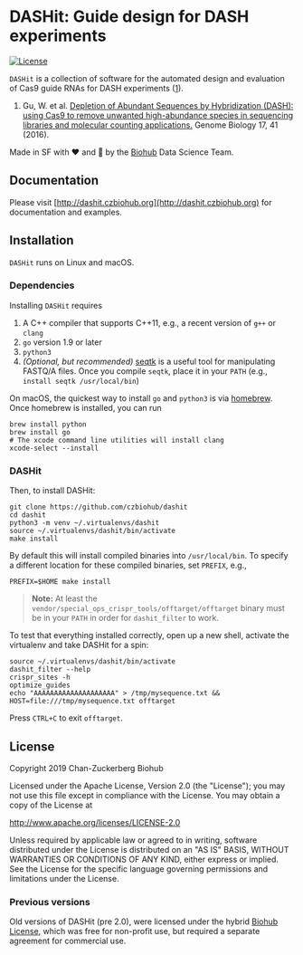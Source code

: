 # DASHit: Guide design for DASH experiments
[![License](https://img.shields.io/badge/License-Apache%202.0-blue.svg)](https://opensource.org/licenses/Apache-2.0)

`DASHit` is a collection of software for the automated design and evaluation of Cas9 guide RNAs for DASH experiments ([1](#dash)).

1. <a name="dash"></a> Gu, W. et al. [Depletion of Abundant Sequences by Hybridization (DASH): using Cas9 to remove unwanted high-abundance species in sequencing libraries and molecular counting applications.](https://genomebiology.biomedcentral.com/articles/10.1186/s13059-016-0904-5) Genome Biology 17, 41 (2016).

Made in SF with :hearts: and :microscope: by the [Biohub](https://www.czbiohub.org) Data Science Team.

## Documentation
Please visit [http://dashit.czbiohub.org](http://dashit.czbiohub.org) for documentation and examples.

## Installation
`DASHit` runs on Linux and macOS. 
### Dependencies
Installing `DASHit` requires

1. A C++ compiler that supports C++11, e.g., a recent version of `g++` or `clang`
2. `go` version 1.9 or later
3. `python3`
4. *(Optional, but recommended)* [seqtk](https://github.com/lh3/seqtk) is a useful tool for manipulating FASTQ/A files. Once you compile `seqtk`, place it in your `PATH` (e.g., `install seqtk /usr/local/bin`)

On macOS, the quickest way to install `go` and `python3` is via [homebrew](https://brew.sh/). Once homebrew is installed, you can run

```shell
brew install python
brew install go
# The xcode command line utilities will install clang
xcode-select --install
```

	

### DASHit
Then, to install DASHit:

```shell
git clone https://github.com/czbiohub/dashit
cd dashit
python3 -m venv ~/.virtualenvs/dashit
source ~/.virtualenvs/dashit/bin/activate
make install
```

By default this will install compiled binaries into
`/usr/local/bin`. To specify a different location for these compiled
binaries, set `PREFIX`, e.g.,

```shell
PREFIX=$HOME make install
```

> **Note:** At least the `vendor/special_ops_crispr_tools/offtarget/offtarget` binary must be in your `PATH` in order for `dashit_filter` to work.

To test that everything installed correctly, open up a new shell, activate the virtualenv and take DASHit for a spin:

```shell
source ~/.virtualenvs/dashit/bin/activate
dashit_filter --help
crispr_sites -h
optimize_guides
echo "AAAAAAAAAAAAAAAAAAAA" > /tmp/mysequence.txt && HOST=file:///tmp/mysequence.txt offtarget
```

Press `CTRL+C` to exit `offtarget`.

## License
Copyright 2019 Chan-Zuckerberg Biohub

Licensed under the Apache License, Version 2.0 (the "License");
you may not use this file except in compliance with the License.
You may obtain a copy of the License at

  http://www.apache.org/licenses/LICENSE-2.0

Unless required by applicable law or agreed to in writing, software
distributed under the License is distributed on an "AS IS" BASIS,
WITHOUT WARRANTIES OR CONDITIONS OF ANY KIND, either express or implied.
See the License for the specific language governing permissions and
limitations under the License.

### Previous versions
Old versions of DASHit (pre 2.0), were licensed under the hybrid [Biohub License](./old-dashit-1.0.md), which was free for non-profit use, but required a separate
agreement for commercial use.
